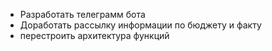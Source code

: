 - Разработать телеграмм бота
- Доработать рассылку информации по бюджету и факту
- перестроить архитектура функций